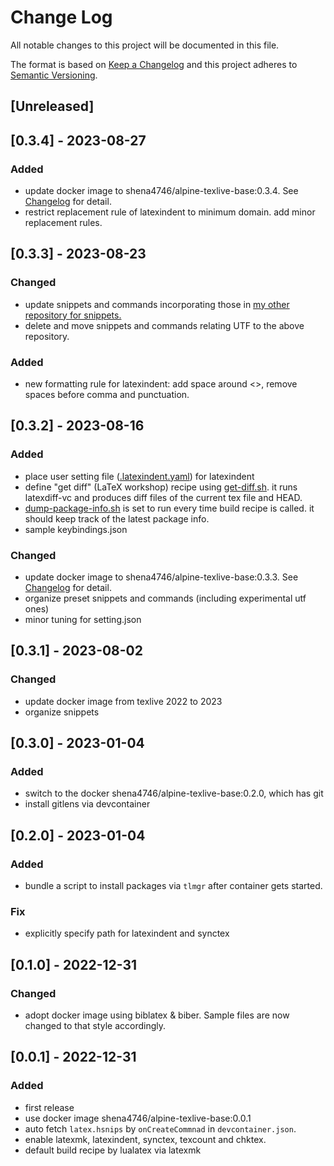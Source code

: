 # Change Log

All notable changes to this project will be documented in this file.

The format is based on [Keep a Changelog](http://keepachangelog.com/)
and this project adheres to [Semantic Versioning](http://semver.org/).

## [Unreleased]

## [0.3.4] - 2023-08-27

### Added

- update docker image to shena4746/alpine-texlive-base:0.3.4. See [Changelog](https://github.com/Shena4746/alpine-texlive-base/releases/tag/v0.3.4) for detail.
- restrict replacement rule of latexindent to minimum domain. add minor replacement rules.  

## [0.3.3] - 2023-08-23

### Changed

- update snippets and commands incorporating those in [my other repository for snippets.](https://github.com/Shena4746/latex-snippets-for-vscode)
- delete and move snippets and commands relating UTF to the above repository.

### Added

- new formatting rule for latexindent: add space around <>, remove spaces before comma and punctuation.

## [0.3.2] - 2023-08-16

### Added

- place user setting file ([.latexindent.yaml](/.latexindent.yaml)) for latexindent
- define "get diff" (LaTeX workshop) recipe using [get-diff.sh](/script/get-diff.sh). it runs latexdiff-vc and produces diff files of the current tex file and HEAD.
- [dump-package-info.sh](/script/dump-package-info.sh) is set to run every time build recipe is called. it should keep track of the latest package info.
- sample keybindings.json

### Changed

- update docker image to shena4746/alpine-texlive-base:0.3.3. See [Changelog](https://github.com/Shena4746/alpine-texlive-base/releases/tag/v0.3.3) for detail.
- organize preset snippets and commands (including experimental utf ones)
- minor tuning for setting.json

## [0.3.1] - 2023-08-02

### Changed

- update docker image from texlive 2022 to 2023
- organize snippets

## [0.3.0] - 2023-01-04

### Added

- switch to the docker shena4746/alpine-texlive-base:0.2.0, which has git
- install gitlens via devcontainer

## [0.2.0] - 2023-01-04

### Added

- bundle a script to install packages via `tlmgr` after container gets started.

### Fix

- explicitly specify path for latexindent and synctex

## [0.1.0] - 2022-12-31

### Changed

- adopt docker image using biblatex & biber. Sample files are now changed to that style accordingly.

## [0.0.1] - 2022-12-31

### Added

- first release
- use docker image shena4746/alpine-texlive-base:0.0.1
- auto fetch `latex.hsnips` by `onCreateCommnad` in `devcontainer.json`.
- enable latexmk, latexindent, synctex, texcount and chktex.
- default build recipe by lualatex via latexmk
